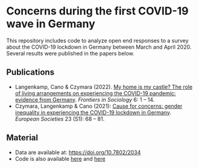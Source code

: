 # Concerns during the first COVID-19 wave in Germany

This repository includes code to analyze open end responses to a survey about the COVID-19 lockdown in Germany between March and April 2020. Several results were published in the papers below.


## Publications

- Langenkamp, Cano & Czymara (2022). [My home is my castle? The role of living arrangements on experiencing the COVID-19 pandemic: evidence from Germany](https://www.frontiersin.org/articles/10.3389/fsoc.2021.785201). *Frontiers in Sociology* 6: 1 – 14.
- Czymara, Langenkamp & Cano (2021): [Cause for concerns: gender inequality in experiencing the COVID-19 lockdown in Germany](https://www.tandfonline.com/doi/full/10.1080/14616696.2020.1808692). *European Societies* 23 (S1): 68 – 81.

## Material

- Data are  available at: https://doi.org/10.7802/2034
- Code is also available [here](https://osf.io/6s7rp/) and [here](https://osf.io/mva5w/)

